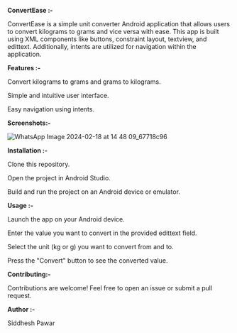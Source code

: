 **ConvertEase :-**

ConvertEase is a simple unit converter Android application that allows users to convert kilograms to grams and vice versa with ease. This app is built using XML components like buttons, constraint layout, textview, and edittext. Additionally, intents are utilized for navigation within the application.

**Features :-**

Convert kilograms to grams and grams to kilograms.

Simple and intuitive user interface.

Easy navigation using intents.

**Screenshots:-**


![WhatsApp Image 2024-02-18 at 14 48 09_67718c96](https://github.com/Siddhesh-003/OIBSIP-ConvertEase/assets/109758256/a6f5ef8c-4410-424d-b8c1-99609ab0b924)


**Installation :-**

Clone this repository.

Open the project in Android Studio.

Build and run the project on an Android device or emulator.

**Usage :-**

Launch the app on your Android device.

Enter the value you want to convert in the provided edittext field.

Select the unit (kg or g) you want to convert from and to.

Press the "Convert" button to see the converted value.

**Contributing:-**

Contributions are welcome! Feel free to open an issue or submit a pull request.



**Author :-**

Siddhesh Pawar
